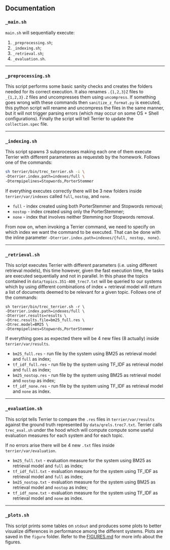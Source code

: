## Documentation


### `_main.sh`
`main.sh` will sequentially execute:

1. `_preprocessing.sh`;
1. `_indexing.sh`;
1. `_retrieval.sh`;
1. `_evaluation.sh`.
___

### `_preprocessing.sh`
This script performs some basic sanity checks and creates the folders needed for its correct execution. It also renames `.{1,2,3}Z` files to `_{1,2,3}.Z` files and uncompresses them  using `uncompress`. If something goes wrong with these commands then `sanitize_z_format.py` is executed, this python script will rename and uncompress the files in the same manner, but it will not trigger parsing errors (which may occur on some OS + Shell configurations). Finally the script will tell Terrier to update the `collection.spec` file.

___

### `_indexing.sh`
This script spawns 3 subprocesses making each one of them execute Terrier with different parameteres as requesteb by the homework. Follows one of the commands:
```bash
sh terrier/bin/trec_terrier.sh -i \
-Dterrier.index.path=indexes/full \
-Dtermpipelines=Stopwords,PorterStemmer  
```
If everything executes correctly there will be 3 new folders inside `terrier/var/indexes` called `full`, `nostop`, and `none`. 

- `full` - index created using both PorterStemmer and Stopwords removal;
- `nostop` - index created using only the PorterStemmer;
- `none` - index that involves neither Stemming nor Stopwords removal.

From now on, when invoking a Terrier command, we need to specify on which index we want the command to be executed. That can be done with the inline parameter `-Dterrier.index.path=indexes/{full, nostop, none}`.
___

### `_retrieval.sh`
This script executes Terrier with different parameters (i.e. using different retrieval models), this time however, given the fast execution time, the tasks are executed sequentially and not in parallel. In this phase the topics contained in `data/topics.351-400_trec7.txt` will be queried to our systems which by using different combinations of index + retrieval model will return a list of documents deemed to be relevant for a given topic. Follows one of the commands:

```
sh terrier/bin/trec_terrier.sh -r \
-Dterrier.index.path=indexes/full \
-Dterrier.results=results \
-Dtrec.results.file=bm25_full.res \
-Dtrec.model=BM25 \
-Dtermpipelines=Stopwords,PorterStemmer
```
If everything goes as expected there will be 4 new files (8 actually) inside `terrier/var/results`.

- `bm25_full.res` - run file by the system using BM25 as retrieval model and `full` as index;
- `tf_idf_full.res` - run file by the system using TF_IDF as retrieval model and `full` as index;
- `bm25_nostop.res` - run file by the system using BM25 as retrieval model and `nostop` as index;
- `tf_idf_none.res` - run file by the system using TF_IDF as retrieval model and `none` as index.

___

### `_evaluation.sh` 
This script tells Terrier to compare the `.res` files in `terrier/var/results` against the ground truth represented by `data/qrels.trec7.txt`. Terrier calls `trec_eval.sh` under the hood which will compute compute some useful evaluation measures for each system and for each topic. 

If no errors arise there will be 4 new `.txt` files inside `terrier/var/evaluation`.
- `bm25_full.txt` - evaluation measure for the system using BM25 as retrieval model and `full` as index;
- `tf_idf_full.txt` - evaluation measure for the system using TF_IDF as retrieval model and `full` as index;
- `bm25_nostop.txt` - evaluation measure for the system using BM25 as retrieval model and `nostop` as index;
- `tf_idf_none.txt` - evaluation measure for the system using TF_IDF as retrieval model and `none` as index.

___

### `_plots.sh`

This script prints some tables on `stdout` and produces some plots to better visualize differences in performance among the different systems. Plots are saved in the `figure` folder. Refer to the [FIGURES.md](FIGURES.md) for more info about the figures.
